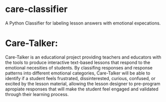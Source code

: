 # care-classifier
A Python Classifier for labeling lesson answers with emotional expecations.


# Care-Talker:
Care-Talker is an educational project providing teachers and educators with the tools to produce interactive text-based lessons that respond to the emotional necesities of students. By classifing responses and response patterns into different emotional categories, Care-Talker will be able to identify if a student feels frustrated, dissinterested, curious, confused, or excited by the lesson material, allowing the lesson designer to pre-program apropiate responses that will make the student feel engaged and validated through their learning process.
